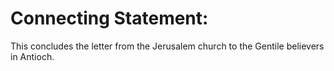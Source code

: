 # Connecting Statement:

This concludes the letter from the Jerusalem church to the Gentile believers in Antioch.
